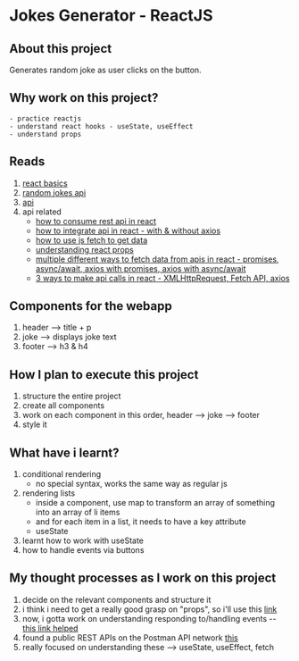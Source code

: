 # Jokes Generator - ReactJS

## About this project
Generates random joke as user clicks on the button.

## Why work on this project? 
    - practice reactjs
    - understand react hooks - useState, useEffect
    - understand props

## Reads
1. [react basics](https://react.dev/learn)
2. [random jokes api](https://official-joke-api.appspot.com/random_joke)
3. [api](https://official-joke-api.appspot.com/random_joke)
4. api related
    - [how to consume rest api in react](https://www.freecodecamp.org/news/how-to-consume-rest-apis-in-react/)
    - [how to integrate api in react - with & without axios](https://sailssoftware.com/how-to-integrate-api-in-reactjs-step-by-step-guide/)
    - [how to use js fetch to get data](https://www.digitalocean.com/community/tutorials/how-to-use-the-javascript-fetch-api-to-get-data)
    - [understanding react props](https://www.w3schools.com/react/react_props.asp)
    - [multiple different ways to fetch data from apis in react - promises, async/await, axios with promises, axios with async/await](https://medium.com/@itsanuragjoshi/fetching-data-from-apis-in-react-best-practices-and-methods-e959e92206f4)
    - [3 ways to make api calls in react - XMLHttpRequest, Fetch API, axios](https://builtin.com/software-engineering-perspectives/react-api)


## Components for the webapp
1. header --> title + p
2. joke --> displays joke text
3. footer --> h3 & h4

## How I plan to execute this project
1. structure the entire project
2. create all components
3. work on each component in this order, header --> joke --> footer
4. style it

## What have i learnt?
1. conditional rendering
    - no special syntax, works the same way as regular js
2. rendering lists
    - inside a component, use map to transform an array of something into an array of li items
    - and for each item in a list, it needs to have a key attribute
    - useState
3. learnt how to work with useState
4. how to handle events via buttons

## My thought processes as I work on this project
1. decide on the relevant components and structure it
2. i think i need to get a really good grasp on "props", so i'll use this [link](https://legacy.reactjs.org/tutorial/tutorial.html)
3. now, i gotta work on understanding responding to/handling events -- [this link helped](https://react.dev/learn)
4. found a public REST APIs on the Postman API network [this](https://www.postman.com/cs-demo/public-rest-apis/documentation/tfzpqfc/public-rest-apis?entity=request-8854915-86a5b520-e907-4eee-95fd-6dcdc24f8a83)
5. really focused on understanding these --> useState, useEffect, fetch 
